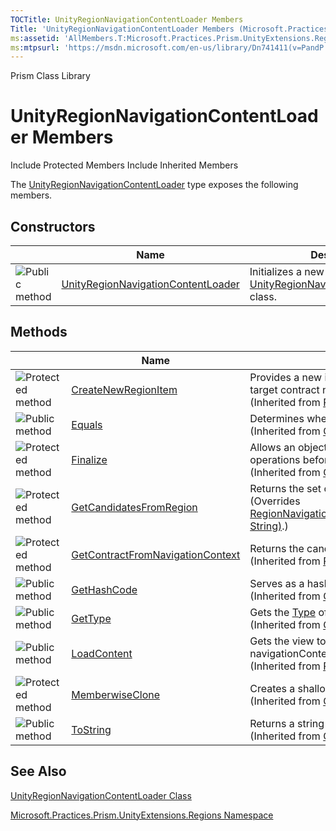 ```yaml
---
TOCTitle: UnityRegionNavigationContentLoader Members
Title: 'UnityRegionNavigationContentLoader Members (Microsoft.Practices.Prism.UnityExtensions.Regions)'
ms:assetid: 'AllMembers.T:Microsoft.Practices.Prism.UnityExtensions.Regions.UnityRegionNavigationContentLoader'
ms:mtpsurl: 'https://msdn.microsoft.com/en-us/library/Dn741411(v=PandP.50)'
---
```


Prism Class Library

UnityRegionNavigationContentLoader Members
==========================================

Include Protected Members
Include Inherited Members

The [UnityRegionNavigationContentLoader](https://msdn.microsoft.com/t:microsoft.practices.prism.unityextensions.regions.unityregionnavigationcontentloader) type exposes the following members.

Constructors
------------

<span id="constructorTableToggle"></span>
<table>
<colgroup>
<col width="33%" />
<col width="33%" />
<col width="33%" />
</colgroup>
<thead>
<tr class="header">
<th> </th>
<th>Name</th>
<th>Description</th>
</tr>
</thead>
<tbody>
<tr class="odd">
<td><img src="https://msdn.microsoft.com/en-us/Dn741411.pubmethod(en-us,PandP.50).gif" title="Public method" /></td>
<td><a href="https://msdn.microsoft.com/m:microsoft.practices.prism.unityextensions.regions.unityregionnavigationcontentloader.">UnityRegionNavigationContentLoader</a></td>
<td><div class="summary">
Initializes a new instance of the <a href="https://msdn.microsoft.com/t:microsoft.practices.prism.unityextensions.regions.unityregionnavigationcontentloader">UnityRegionNavigationContentLoader</a> class.
</div></td>
</tr>
</tbody>
</table>

Methods
-------

<span id="methodTableToggle"></span>
<table>
<colgroup>
<col width="33%" />
<col width="33%" />
<col width="33%" />
</colgroup>
<thead>
<tr class="header">
<th> </th>
<th>Name</th>
<th>Description</th>
</tr>
</thead>
<tbody>
<tr class="odd">
<td><img src="https://msdn.microsoft.com/en-us/Dn741411.protmethod(en-us,PandP.50).gif" title="Protected method" /></td>
<td><a href="https://msdn.microsoft.com/m:microsoft.practices.prism.regions.regionnavigationcontentloader.createnewregionitem(system.string)">CreateNewRegionItem</a></td>
<td><div class="summary">
Provides a new item for the region based on the supplied candidate target contract name.
</div>
(Inherited from <a href="https://msdn.microsoft.com/t:microsoft.practices.prism.regions.regionnavigationcontentloader">RegionNavigationContentLoader</a>.)</td>
</tr>
<tr class="even">
<td><img src="https://msdn.microsoft.com/en-us/Dn741411.pubmethod(en-us,PandP.50).gif" title="Public method" /></td>
<td><a href="http://msdn2.microsoft.com/en-us/library/bsc2ak47">Equals</a></td>
<td><div class="summary">
Determines whether the specified <a href="http://msdn2.microsoft.com/en-us/library/e5kfa45b">Object</a> is equal to the current <a href="http://msdn2.microsoft.com/en-us/library/e5kfa45b">Object</a>.
</div>
(Inherited from <a href="http://msdn2.microsoft.com/en-us/library/e5kfa45b">Object</a>.)</td>
</tr>
<tr class="odd">
<td><img src="https://msdn.microsoft.com/en-us/Dn741411.protmethod(en-us,PandP.50).gif" title="Protected method" /></td>
<td><a href="http://msdn2.microsoft.com/en-us/library/4k87zsw7">Finalize</a></td>
<td><div class="summary">
Allows an object to try to free resources and perform other cleanup operations before it is reclaimed by garbage collection.
</div>
(Inherited from <a href="http://msdn2.microsoft.com/en-us/library/e5kfa45b">Object</a>.)</td>
</tr>
<tr class="even">
<td><img src="https://msdn.microsoft.com/en-us/Dn741411.protmethod(en-us,PandP.50).gif" title="Protected method" /></td>
<td><a href="https://msdn.microsoft.com/m:microsoft.practices.prism.unityextensions.regions.unityregionnavigationcontentloader.getcandidatesfromregion(microsoft.practices.prism.regions.iregion%2csystem.string)">GetCandidatesFromRegion</a></td>
<td><div class="summary">
Returns the set of candidates that may satisfiy this navigation request.
</div>
(Overrides <a href="https://msdn.microsoft.com/m:microsoft.practices.prism.regions.regionnavigationcontentloader.getcandidatesfromregion(microsoft.practices.prism.regions.iregion%2csystem.string)">RegionNavigationContentLoader..::.GetCandidatesFromRegion(IRegion, String)</a>.)</td>
</tr>
<tr class="odd">
<td><img src="https://msdn.microsoft.com/en-us/Dn741411.protmethod(en-us,PandP.50).gif" title="Protected method" /></td>
<td><a href="https://msdn.microsoft.com/m:microsoft.practices.prism.regions.regionnavigationcontentloader.getcontractfromnavigationcontext(microsoft.practices.prism.regions.navigationcontext)">GetContractFromNavigationContext</a></td>
<td><div class="summary">
Returns the candidate TargetContract based on the <a href="https://msdn.microsoft.com/t:microsoft.practices.prism.regions.navigationcontext">NavigationContext</a>.
</div>
(Inherited from <a href="https://msdn.microsoft.com/t:microsoft.practices.prism.regions.regionnavigationcontentloader">RegionNavigationContentLoader</a>.)</td>
</tr>
<tr class="even">
<td><img src="https://msdn.microsoft.com/en-us/Dn741411.pubmethod(en-us,PandP.50).gif" title="Public method" /></td>
<td><a href="http://msdn2.microsoft.com/en-us/library/zdee4b3y">GetHashCode</a></td>
<td><div class="summary">
Serves as a hash function for a particular type.
</div>
(Inherited from <a href="http://msdn2.microsoft.com/en-us/library/e5kfa45b">Object</a>.)</td>
</tr>
<tr class="odd">
<td><img src="https://msdn.microsoft.com/en-us/Dn741411.pubmethod(en-us,PandP.50).gif" title="Public method" /></td>
<td><a href="http://msdn2.microsoft.com/en-us/library/dfwy45w9">GetType</a></td>
<td><div class="summary">
Gets the <a href="http://msdn2.microsoft.com/en-us/library/42892f65">Type</a> of the current instance.
</div>
(Inherited from <a href="http://msdn2.microsoft.com/en-us/library/e5kfa45b">Object</a>.)</td>
</tr>
<tr class="even">
<td><img src="https://msdn.microsoft.com/en-us/Dn741411.pubmethod(en-us,PandP.50).gif" title="Public method" /></td>
<td><a href="https://msdn.microsoft.com/m:microsoft.practices.prism.regions.regionnavigationcontentloader.loadcontent(microsoft.practices.prism.regions.iregion%2cmicrosoft.practices.prism.regions.navigationcontext)">LoadContent</a></td>
<td><div class="summary">
Gets the view to which the navigation request represented by navigationContext applies.
</div>
(Inherited from <a href="https://msdn.microsoft.com/t:microsoft.practices.prism.regions.regionnavigationcontentloader">RegionNavigationContentLoader</a>.)</td>
</tr>
<tr class="odd">
<td><img src="https://msdn.microsoft.com/en-us/Dn741411.protmethod(en-us,PandP.50).gif" title="Protected method" /></td>
<td><a href="http://msdn2.microsoft.com/en-us/library/57ctke0a">MemberwiseClone</a></td>
<td><div class="summary">
Creates a shallow copy of the current <a href="http://msdn2.microsoft.com/en-us/library/e5kfa45b">Object</a>.
</div>
(Inherited from <a href="http://msdn2.microsoft.com/en-us/library/e5kfa45b">Object</a>.)</td>
</tr>
<tr class="even">
<td><img src="https://msdn.microsoft.com/en-us/Dn741411.pubmethod(en-us,PandP.50).gif" title="Public method" /></td>
<td><a href="http://msdn2.microsoft.com/en-us/library/7bxwbwt2">ToString</a></td>
<td><div class="summary">
Returns a string that represents the current object.
</div>
(Inherited from <a href="http://msdn2.microsoft.com/en-us/library/e5kfa45b">Object</a>.)</td>
</tr>
</tbody>
</table>

See Also
--------

<span id="seeAlsoToggle"></span>
[UnityRegionNavigationContentLoader Class](https://msdn.microsoft.com/t:microsoft.practices.prism.unityextensions.regions.unityregionnavigationcontentloader)

[Microsoft.Practices.Prism.UnityExtensions.Regions Namespace](https://msdn.microsoft.com/n:microsoft.practices.prism.unityextensions.regions)
